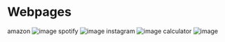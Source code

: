 # Webpages
amazon
![image](https://github.com/user-attachments/assets/1276332f-7d87-4a71-a537-01b1977a4425)
spotify
![image](https://github.com/user-attachments/assets/b53c0adb-3a42-4d04-bb5e-63f163701810)
instagram
![image](https://github.com/user-attachments/assets/d3589bb6-3f3d-41cd-a3bf-05484789b4d1)
calculator
![image](https://github.com/user-attachments/assets/1bfecb60-2ba9-44f0-97ab-d258a4ba048d)


